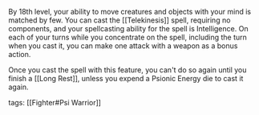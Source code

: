 By 18th level, your ability to move creatures and objects with your mind is matched by few. You can cast the [[Telekinesis]] spell, requiring no components, and your spellcasting ability for the spell is Intelligence. On each of your turns while you concentrate on the spell, including the turn when you cast it, you can make one attack with a weapon as a bonus action.

Once you cast the spell with this feature, you can't do so again until you finish a [[Long Rest]], unless you expend a Psionic Energy die to cast it again.

tags: [[Fighter#Psi Warrior]]